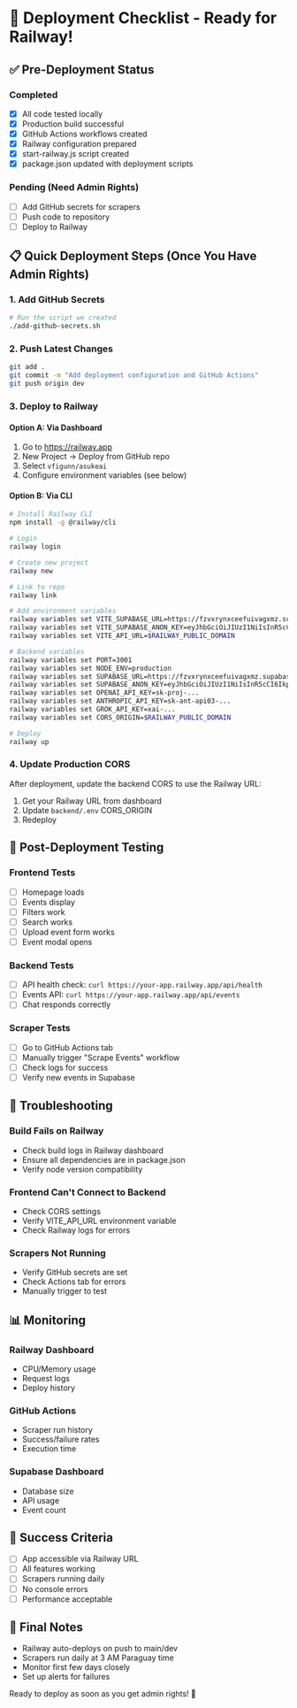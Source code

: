 # 🚀 Deployment Checklist - Ready for Railway!

## ✅ Pre-Deployment Status

### Completed
- [x] All code tested locally
- [x] Production build successful
- [x] GitHub Actions workflows created
- [x] Railway configuration prepared
- [x] start-railway.js script created
- [x] package.json updated with deployment scripts

### Pending (Need Admin Rights)
- [ ] Add GitHub secrets for scrapers
- [ ] Push code to repository
- [ ] Deploy to Railway

## 📋 Quick Deployment Steps (Once You Have Admin Rights)

### 1. Add GitHub Secrets
```bash
# Run the script we created
./add-github-secrets.sh
```

### 2. Push Latest Changes
```bash
git add .
git commit -m "Add deployment configuration and GitHub Actions"
git push origin dev
```

### 3. Deploy to Railway

#### Option A: Via Dashboard
1. Go to https://railway.app
2. New Project → Deploy from GitHub repo
3. Select `vfigunn/asukeai`
4. Configure environment variables (see below)

#### Option B: Via CLI
```bash
# Install Railway CLI
npm install -g @railway/cli

# Login
railway login

# Create new project
railway new

# Link to repo
railway link

# Add environment variables
railway variables set VITE_SUPABASE_URL=https://fzvxrynxceefuivagxmz.supabase.co
railway variables set VITE_SUPABASE_ANON_KEY=eyJhbGciOiJIUzI1NiIsInR5cCI6IkpXVCJ9...
railway variables set VITE_API_URL=$RAILWAY_PUBLIC_DOMAIN

# Backend variables
railway variables set PORT=3001
railway variables set NODE_ENV=production
railway variables set SUPABASE_URL=https://fzvxrynxceefuivagxmz.supabase.co
railway variables set SUPABASE_ANON_KEY=eyJhbGciOiJIUzI1NiIsInR5cCI6IkpXVCJ9...
railway variables set OPENAI_API_KEY=sk-proj-...
railway variables set ANTHROPIC_API_KEY=sk-ant-api03-...
railway variables set GROK_API_KEY=xai-...
railway variables set CORS_ORIGIN=$RAILWAY_PUBLIC_DOMAIN

# Deploy
railway up
```

### 4. Update Production CORS
After deployment, update the backend CORS to use the Railway URL:
1. Get your Railway URL from dashboard
2. Update `backend/.env` CORS_ORIGIN
3. Redeploy

## 🧪 Post-Deployment Testing

### Frontend Tests
- [ ] Homepage loads
- [ ] Events display
- [ ] Filters work
- [ ] Search works
- [ ] Upload event form works
- [ ] Event modal opens

### Backend Tests
- [ ] API health check: `curl https://your-app.railway.app/api/health`
- [ ] Events API: `curl https://your-app.railway.app/api/events`
- [ ] Chat responds correctly

### Scraper Tests
- [ ] Go to GitHub Actions tab
- [ ] Manually trigger "Scrape Events" workflow
- [ ] Check logs for success
- [ ] Verify new events in Supabase

## 🔧 Troubleshooting

### Build Fails on Railway
- Check build logs in Railway dashboard
- Ensure all dependencies are in package.json
- Verify node version compatibility

### Frontend Can't Connect to Backend
- Check CORS settings
- Verify VITE_API_URL environment variable
- Check Railway logs for errors

### Scrapers Not Running
- Verify GitHub secrets are set
- Check Actions tab for errors
- Manually trigger to test

## 📊 Monitoring

### Railway Dashboard
- CPU/Memory usage
- Request logs
- Deploy history

### GitHub Actions
- Scraper run history
- Success/failure rates
- Execution time

### Supabase Dashboard
- Database size
- API usage
- Event count

## 🎉 Success Criteria
- [ ] App accessible via Railway URL
- [ ] All features working
- [ ] Scrapers running daily
- [ ] No console errors
- [ ] Performance acceptable

## 📝 Final Notes
- Railway auto-deploys on push to main/dev
- Scrapers run daily at 3 AM Paraguay time
- Monitor first few days closely
- Set up alerts for failures

Ready to deploy as soon as you get admin rights! 🚀